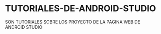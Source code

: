# TUTORIALES-DE-ANDROID-STUDIO
SON TUTORIALES SOBRE LOS PROYECTO DE LA PAGINA WEB DE ANDROID STUDIO
